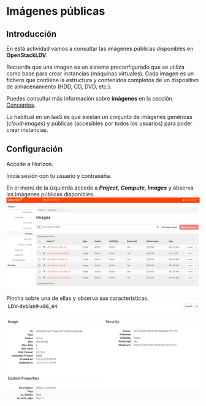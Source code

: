 # Imágenes públicas
## Introducción
En está actividad vamos a consultar las imágenes públicas disponibles en **OpenStackLDV**.

Recuerda que una imagen es un sistema preconfigurado que se utiliza como base para crear instancias (máquinas virtuales). Cada imagen es un fichero que contiene la estructura y contenidos completos de un dispositivo de almacenamiento (HDD, CD, DVD, etc.).

Puedes consultar más información sobre **imágenes** en la sección [Conceptos](../../../09-Conceptos/Conceptos.md#Imágenes).

Lo habitual en un IaaS es que existan un conjunto de imágenes genéricas (*cloud-images*) y públicas (accesibles por todos los usuarios) para poder crear instancias.

## Configuración

Accede a Horizon.

Inicia sesión con tu usuario y contraseña.

En el menú de la izquierda accede a ***Project, Compute, Images*** y observa las imágenes públicas disponibles.
![Imágenes](img/imágenesPúblicas.png)

Pincha sobre una de ellas y observa sus características.
![Imágenes](img/imágenDebian.png)